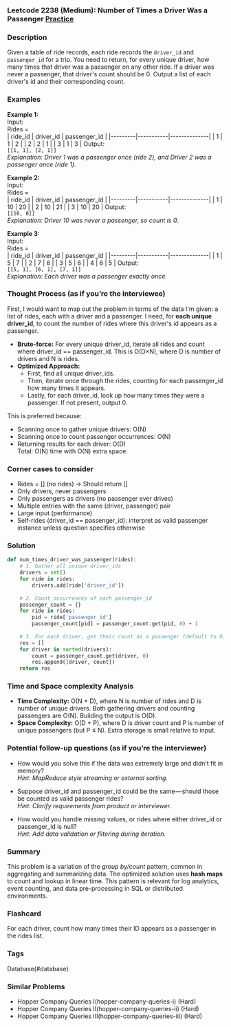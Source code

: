 ### Leetcode 2238 (Medium): Number of Times a Driver Was a Passenger [Practice](https://leetcode.com/problems/number-of-times-a-driver-was-a-passenger)

### Description  
Given a table of ride records, each ride records the `driver_id` and `passenger_id` for a trip. You need to return, for every unique driver, how many times that driver was a passenger on any other ride. If a driver was never a passenger, that driver's count should be 0. Output a list of each driver's id and their corresponding count.

### Examples  

**Example 1:**  
Input:  
Rides =  
| ride_id | driver_id | passenger_id |
|---------|-----------|--------------|
|   1     |     1     |      2       |
|   2     |     2     |      1       |
|   3     |     1     |      3       |
Output:  
`[[1, 1], [2, 1]]`  
*Explanation: Driver 1 was a passenger once (ride 2), and Driver 2 was a passenger once (ride 1).*

**Example 2:**  
Input:  
Rides =  
| ride_id | driver_id | passenger_id |
|---------|-----------|--------------|
|   1     |     10    |     20       |
|   2     |     10    |     21       |
|   3     |     10    |     20       |
Output:  
`[[10, 0]]`  
*Explanation: Driver 10 was never a passenger, so count is 0.*

**Example 3:**  
Input:  
Rides =  
| ride_id | driver_id | passenger_id |
|---------|-----------|--------------|
|   1     |     5     |      7       |
|   2     |     7     |      6       |
|   3     |     5     |      6       |
|   4     |     6     |      5       |
Output:  
`[[5, 1], [6, 1], [7, 1]]`  
*Explanation: Each driver was a passenger exactly once.*

### Thought Process (as if you’re the interviewee)  
First, I would want to map out the problem in terms of the data I'm given: a list of rides, each with a driver and a passenger. I need, for **each unique driver_id**, to count the number of rides where this driver's id appears as a passenger.

- **Brute-force:** For every unique driver_id, iterate all rides and count where driver_id == passenger_id. This is O(D×N), where D is number of drivers and N is rides. 
- **Optimized Approach:**  
  - First, find all unique driver_ids.
  - Then, iterate once through the rides, counting for each passenger_id how many times it appears.
  - Lastly, for each driver_id, look up how many times they were a passenger. If not present, output 0.

This is preferred because:
- Scanning once to gather unique drivers: O(N)
- Scanning once to count passenger occurrences: O(N)
- Returning results for each driver: O(D)  
Total: O(N) time with O(N) extra space.

### Corner cases to consider  
- Rides = [] (no rides) → Should return []
- Only drivers, never passengers
- Only passengers as drivers (no passenger ever drives)
- Multiple entries with the same (driver, passenger) pair
- Large input (performance)
- Self-rides (driver_id == passenger_id): interpret as valid passenger instance unless question specifies otherwise

### Solution

```python
def num_times_driver_was_passenger(rides):
    # 1. Gather all unique driver_ids
    drivers = set()
    for ride in rides:
        drivers.add(ride['driver_id'])
    
    # 2. Count occurrences of each passenger_id
    passenger_count = {}
    for ride in rides:
        pid = ride['passenger_id']
        passenger_count[pid] = passenger_count.get(pid, 0) + 1
    
    # 3. For each driver, get their count as a passenger (default to 0)
    res = []
    for driver in sorted(drivers):
        count = passenger_count.get(driver, 0)
        res.append([driver, count])
    return res
```

### Time and Space complexity Analysis  

- **Time Complexity:** O(N + D), where N is number of rides and D is number of unique drivers. Both gathering drivers and counting passengers are O(N). Building the output is O(D).
- **Space Complexity:** O(D + P), where D is driver count and P is number of unique passengers (but P ≤ N). Extra storage is small relative to input.

### Potential follow-up questions (as if you’re the interviewer)  

- How would you solve this if the data was extremely large and didn’t fit in memory?  
  *Hint: MapReduce style streaming or external sorting.*

- Suppose driver_id and passenger_id could be the same — should those be counted as valid passenger rides?  
  *Hint: Clarify requirements from product or interviewer.*

- How would you handle missing values, or rides where either driver_id or passenger_id is null?  
  *Hint: Add data validation or filtering during iteration.*

### Summary
This problem is a variation of the *group by/count* pattern, common in aggregating and summarizing data. The optimized solution uses **hash maps** to count and lookup in linear time. This pattern is relevant for log analytics, event counting, and data pre-processing in SQL or distributed environments.


### Flashcard
For each driver, count how many times their ID appears as a passenger in the rides list.

### Tags
Database(#database)

### Similar Problems
- Hopper Company Queries I(hopper-company-queries-i) (Hard)
- Hopper Company Queries II(hopper-company-queries-ii) (Hard)
- Hopper Company Queries III(hopper-company-queries-iii) (Hard)